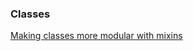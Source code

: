 ### Classes
[Making classes more modular with mixins](https://www.residentmar.io/2019/07/07/python-mixins.html)
